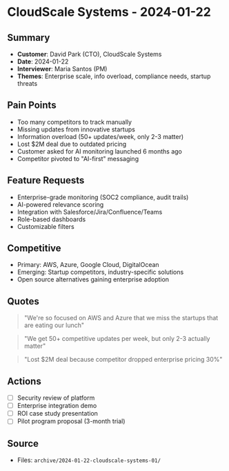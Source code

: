 # CloudScale Systems - 2024-01-22

## Summary
- **Customer**: David Park (CTO), CloudScale Systems
- **Date**: 2024-01-22
- **Interviewer**: Maria Santos (PM)
- **Themes**: Enterprise scale, info overload, compliance needs, startup threats

## Pain Points
- Too many competitors to track manually
- Missing updates from innovative startups
- Information overload (50+ updates/week, only 2-3 matter)
- Lost $2M deal due to outdated pricing
- Customer asked for AI monitoring launched 6 months ago
- Competitor pivoted to "AI-first" messaging

## Feature Requests
- Enterprise-grade monitoring (SOC2 compliance, audit trails)
- AI-powered relevance scoring
- Integration with Salesforce/Jira/Confluence/Teams
- Role-based dashboards
- Customizable filters

## Competitive
- Primary: AWS, Azure, Google Cloud, DigitalOcean
- Emerging: Startup competitors, industry-specific solutions
- Open source alternatives gaining enterprise adoption

## Quotes
> "We're so focused on AWS and Azure that we miss the startups that are eating our lunch"

> "We get 50+ competitive updates per week, but only 2-3 actually matter"

> "Lost $2M deal because competitor dropped enterprise pricing 30%"

## Actions
- [ ] Security review of platform
- [ ] Enterprise integration demo
- [ ] ROI case study presentation
- [ ] Pilot program proposal (3-month trial)

## Source
- Files: `archive/2024-01-22-cloudscale-systems-01/`

